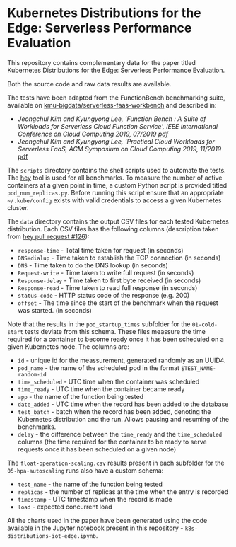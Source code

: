 # Kubernetes Distributions for the Edge: Serverless Performance Evaluation

This repository contains complementary data for the paper titled Kubernetes Distributions for the Edge: Serverless Performance Evaluation.

Both the source code and raw data results are available.

The tests have been adapted from the FunctionBench benchmarking suite, available on [kmu-bigdata/serverless-faas-workbench](https://github.com/kmu-bigdata/serverless-faas-workbench) and described in:

- _Jeongchul Kim and Kyungyong Lee, 'Function Bench : A Suite of Workloads for Serverless Cloud Function Service',
  IEEE International Conference on Cloud Computing 2019, 07/2019 [pdf](https://kimjeongchul.github.io/assets/paper/FunctionBench%20-%20A%20Suite%20of%20Workloads%20for%20Serverless%20Cloud%20Function%20Service.pdf)_
- _Jeongchul Kim and Kyungyong Lee, 'Practical Cloud Workloads for Serverless FaaS, ACM Symposium on Cloud Computing 2019, 11/2019_ [pdf](https://dl.acm.org/citation.cfm?id=3365439)

The `scripts` directory contains the shell scripts used to automate the tests. The [hey](https://github.com/rakyll/hey) tool is used for all benchmarks. To measure the number of active containers at a given point in time, a custom Python script is provided titled `pod_num_replicas.py`. Before running this script ensure that an appropriate `~/.kube/config` exists with valid credentials to access a given Kubernetes cluster.

The `data` directory contains the output CSV files for each tested Kubernetes distribution. Each CSV files has the following columns (description taken from [hey pull request #126](https://github.com/rakyll/hey/pull/126/files)):

- `response-time` - Total time taken for request (in seconds)
- `DNS+dialup` - Time taken to establish the TCP connection (in seconds)
- `DNS` - Time taken to do the DNS lookup (in seconds)
- `Request-write` - Time taken to write full request (in seconds)
- `Response-delay` - Time taken to first byte received (in seconds)
- `Response-read` - Time taken to read full response (in seconds)
- `status-code` - HTTP status code of the response (e.g. 200)
- `offset` - The time since the start of the benchmark when the request was started. (in seconds)

Note that the results in the `pod_startup_times` subfolder for the `01-cold-start` tests deviate from this schema. These files meassure the time required for a container to become ready once it has been scheduled on a given Kubernetes node. The columns are:

- `id` - unique id for the meassurement, generated randomly as an UUID4.
- `pod_name` - the name of the scheduled pod in the format `$TEST_NAME-random-id`
- `time_scheduled` - UTC time when the container was scheduled
- `time_ready` - UTC time when the container became ready
- `app` - the name of the function being tested
- `date_added` - UTC time when the record has been added to the database
- `test_batch` - batch when the record has been added, denoting the Kubernetes distribution and the run. Allows pausing and resuming of the benchmarks.
- `delay` - the difference between the `time_ready` and the `time_scheduled` columns (the time required for the container to be ready to serve requests once it has been scheduled on a given node)

The `float-operation-scaling.csv` results present in each subfolder for the `05-hpa-autoscaling` runs also have a custom schema:

- `test_name` - the name of the function being tested
- `replicas` - the number of replicas at the time when the entry is recorded
- `timestamp` - UTC timestamp when the record is made
- `load` - expected concurrent load

All the charts used in the paper have been generated using the code available in the Jupyter notebook present in this repository - `k8s-distributions-iot-edge.ipynb`.